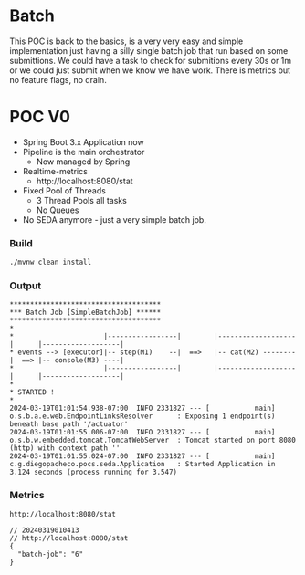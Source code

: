 # Batch

This POC is back to the basics, is a very very easy and simple implementation
just having a silly single batch job that run based on some submittions.
We could have a task to check for submitions every 30s or 1m or we could just submit when we know
we have work. There is metrics but no feature flags, no drain.

# POC V0

* Spring Boot 3.x Application now
* Pipeline is the main orchestrator
  * Now managed by Spring
* Realtime-metrics
  * http://localhost:8080/stat
* Fixed Pool of Threads
  * 3 Thread Pools all tasks 
  * No Queues
* No SEDA anymore - just a very simple batch job.

### Build 
```bash
./mvnw clean install 
```

### Output
```
*************************************
*** Batch Job [SimpleBatchJob] ******
*************************************
* 
*                      |-----------------|        |-------------------|      |-------------------| 
* events --> [executor]|-- step(M1)    --|  ==>   |-- cat(M2) --------|  ==> |-- console(M3) ----| 
*                      |-----------------|        |-------------------|      |-------------------| 
* 
* STARTED !
* 
2024-03-19T01:01:54.938-07:00  INFO 2331827 --- [           main] o.s.b.a.e.web.EndpointLinksResolver      : Exposing 1 endpoint(s) beneath base path '/actuator'
2024-03-19T01:01:55.006-07:00  INFO 2331827 --- [           main] o.s.b.w.embedded.tomcat.TomcatWebServer  : Tomcat started on port 8080 (http) with context path ''
2024-03-19T01:01:55.024-07:00  INFO 2331827 --- [           main] c.g.diegopacheco.pocs.seda.Application   : Started Application in 3.124 seconds (process running for 3.547)
```

### Metrics
```
http://localhost:8080/stat
```
```
// 20240319010413
// http://localhost:8080/stat
{
  "batch-job": "6"
}
```